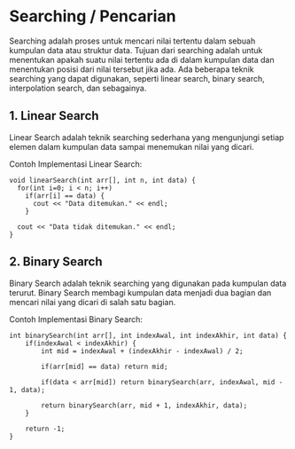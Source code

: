 # Searching / Pencarian
Searching adalah proses untuk mencari nilai tertentu dalam sebuah kumpulan data atau struktur data. Tujuan dari searching adalah untuk menentukan apakah suatu nilai tertentu ada di dalam kumpulan data dan menentukan posisi dari nilai tersebut jika ada. Ada beberapa teknik searching yang dapat digunakan, seperti linear search, binary search, interpolation search, dan sebagainya.

## 1. Linear Search
Linear Search adalah teknik searching sederhana yang mengunjungi setiap elemen dalam kumpulan data sampai menemukan nilai yang dicari.

Contoh Implementasi Linear Search:
```
void linearSearch(int arr[], int n, int data) {
  for(int i=0; i < n; i++)
    if(arr[i] == data) {
      cout << "Data ditemukan." << endl;
    }

  cout << "Data tidak ditemukan." << endl;
}
```

## 2. Binary Search
Binary Search adalah teknik searching yang digunakan pada kumpulan data terurut. Binary Search membagi kumpulan data menjadi dua bagian dan mencari nilai yang dicari di salah satu bagian.

Contoh Implementasi Binary Search:
```
int binarySearch(int arr[], int indexAwal, int indexAkhir, int data) {
    if(indexAwal < indexAkhir) {
        int mid = indexAwal + (indexAkhir - indexAwal) / 2;

        if(arr[mid] == data) return mid;
        
        if(data < arr[mid]) return binarySearch(arr, indexAwal, mid - 1, data);

        return binarySearch(arr, mid + 1, indexAkhir, data);
    }

    return -1;
}
```